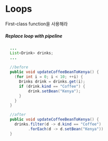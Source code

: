 # Loops

First-class function을 사용해라

##### Replace loop with pipeline

```java
  ...
  List<Drink> drinks;
  ...
  
  //before
  public void updateCoffeeBeanToKenya() {
    (for int i = 0; i < 10; ++i) {
      Drinks drink = drinks.get(i);
      if (drink.kind == "Coffee") {
          drink.setBean("Kenya");
      }
    }
  }

  //after
  public void updateCoffeeBeanToKenya() {
    drinks.filter(d -> d.kind == "Coffee")
          .forEach(d -> d.setBean("Kenya"))
  }
```